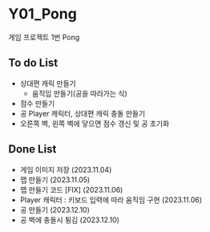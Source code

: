 # Y01_Pong
게임 프로젝트 1번 Pong

## To do List

- 상대편 캐릭 만들기
  - 움직임 만들기(공을 따라가는 식)
- 점수 만들기
- 공 Player 캐릭터, 상대편 캐릭 충돌 만들기
- 오른쪽 벽, 왼쪽 벽에 닿으면 점수 갱신 및 공 초기화

## Done List

- 게임 이미지 저장 (2023.11.04)
- 맵 만들기 (2023.11.05)
- 맵 만들기 코드 [FIX] (2023.11.06)
- Player 캐릭터 : 키보드 입력에 따라 움직임 구현 (2023.11.06)
- 공 만들기 (2023.12.10)
- 공 벽에 충돌시 튕김 (2023.12.10)
